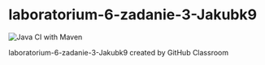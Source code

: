 # laboratorium-6-zadanie-3-Jakubk9

![Java CI with Maven](https://github.com/testowanieaplikacjijavaug/laboratorium-6-zadanie-3-Jakubk9/workflows/Java%20CI%20with%20Maven/badge.svg)

laboratorium-6-zadanie-3-Jakubk9 created by GitHub Classroom
